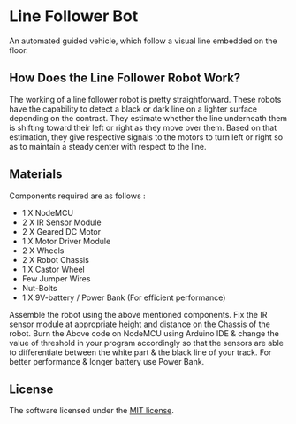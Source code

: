 # Line Follower Bot
An automated guided vehicle, which follow a visual line embedded on the floor.

## How Does the Line Follower Robot Work?
The working of a line follower robot is pretty straightforward. These robots have the capability to detect a black or dark line on a lighter surface depending on the contrast. They estimate whether the line underneath them is shifting toward their left or right as they move over them. Based on that estimation, they give respective signals to the motors to turn left or right so as to maintain a steady center with respect to the line.

## Materials
Components required are as follows :

- 1 X NodeMCU
- 2 X IR Sensor Module
- 2 X Geared DC Motor
- 1 X Motor Driver Module
- 2 X Wheels
- 2 X Robot Chassis
- 1 X Castor Wheel
- Few Jumper Wires
- Nut-Bolts
- 1 X 9V-battery / Power Bank (For efficient performance)

Assemble the robot using the above mentioned components. Fix the IR sensor module at appropriate height and distance on the Chassis of the robot. Burn the Above code on NodeMCU using Arduino IDE & change the value of threshold in your program accordingly so that the sensors are able to differentiate between the white part & the black line of your track. For better performance & longer battery use Power Bank.

## License
The software licensed under the [MIT license](LICENSE).
